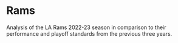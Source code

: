 # Rams
Analysis of the LA Rams 2022-23 season in comparison to their performance and playoff standards from the previous three years.
